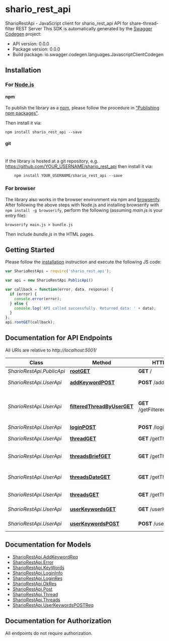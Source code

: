 # shario_rest_api

SharioRestApi - JavaScript client for shario_rest_api
API for share-thread-filter REST Server
This SDK is automatically generated by the [Swagger Codegen](https://github.com/swagger-api/swagger-codegen) project:

- API version: 0.0.0
- Package version: 0.0.0
- Build package: io.swagger.codegen.languages.JavascriptClientCodegen

## Installation

### For [Node.js](https://nodejs.org/)

#### npm

To publish the library as a [npm](https://www.npmjs.com/),
please follow the procedure in ["Publishing npm packages"](https://docs.npmjs.com/getting-started/publishing-npm-packages).

Then install it via:

```shell
npm install shario_rest_api --save
```

#### git
#
If the library is hosted at a git repository, e.g.
https://github.com/YOUR_USERNAME/shario_rest_api
then install it via:

```shell
    npm install YOUR_USERNAME/shario_rest_api --save
```

### For browser

The library also works in the browser environment via npm and [browserify](http://browserify.org/). After following
the above steps with Node.js and installing browserify with `npm install -g browserify`,
perform the following (assuming *main.js* is your entry file):

```shell
browserify main.js > bundle.js
```

Then include *bundle.js* in the HTML pages.

## Getting Started

Please follow the [installation](#installation) instruction and execute the following JS code:

```javascript
var SharioRestApi = require('shario_rest_api');

var api = new SharioRestApi.PublicApi()

var callback = function(error, data, response) {
  if (error) {
    console.error(error);
  } else {
    console.log('API called successfully. Returned data: ' + data);
  }
};
api.rootGET(callback);

```

## Documentation for API Endpoints

All URIs are relative to *http://localhost:5001/*

Class | Method | HTTP request | Description
------------ | ------------- | ------------- | -------------
*SharioRestApi.PublicApi* | [**rootGET**](docs/PublicApi.md#rootGET) | **GET** / | nothing
*SharioRestApi.UserApi* | [**addKeywordPOST**](docs/UserApi.md#addKeywordPOST) | **POST** /addKeyword | new keyword
*SharioRestApi.UserApi* | [**filteredThreadByUserGET**](docs/UserApi.md#filteredThreadByUserGET) | **GET** /getFilteredThreadByUser | get Thread by id, filtered using user keywords
*SharioRestApi.UserApi* | [**loginPOST**](docs/UserApi.md#loginPOST) | **POST** /login | login
*SharioRestApi.UserApi* | [**threadGET**](docs/UserApi.md#threadGET) | **GET** /getThread | get Thread by id
*SharioRestApi.UserApi* | [**threadsBriefGET**](docs/UserApi.md#threadsBriefGET) | **GET** /getThreadsBrief | get All Threads - brief
*SharioRestApi.UserApi* | [**threadsDateGET**](docs/UserApi.md#threadsDateGET) | **GET** /getThreadsAfter | get Threads after a date
*SharioRestApi.UserApi* | [**threadsGET**](docs/UserApi.md#threadsGET) | **GET** /getThreads | get All Threads
*SharioRestApi.UserApi* | [**userKeywordsGET**](docs/UserApi.md#userKeywordsGET) | **GET** /userKeywords | get a user&#39;s keywords
*SharioRestApi.UserApi* | [**userKeywordsPOST**](docs/UserApi.md#userKeywordsPOST) | **POST** /userKeywords | edit keywords


## Documentation for Models

 - [SharioRestApi.AddKeywordReq](docs/AddKeywordReq.md)
 - [SharioRestApi.Error](docs/Error.md)
 - [SharioRestApi.KeyWords](docs/KeyWords.md)
 - [SharioRestApi.LoginInfo](docs/LoginInfo.md)
 - [SharioRestApi.LoginRes](docs/LoginRes.md)
 - [SharioRestApi.OkRes](docs/OkRes.md)
 - [SharioRestApi.Post](docs/Post.md)
 - [SharioRestApi.Thread](docs/Thread.md)
 - [SharioRestApi.Threads](docs/Threads.md)
 - [SharioRestApi.UserKeywordsPOSTReq](docs/UserKeywordsPOSTReq.md)


## Documentation for Authorization

 All endpoints do not require authorization.

